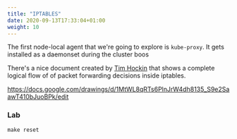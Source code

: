 ```yaml
---
title: "IPTABLES"
date: 2020-09-13T17:33:04+01:00
weight: 10
---
```


The first node-local agent that we're going to explore is `kube-proxy`. It gets installed as a daemonset during the cluster boos

There's a nice document created by [Tim Hockin](https://twitter.com/thockin) that shows a complete logical flow of of packet forwarding decisions inside iptables.

https://docs.google.com/drawings/d/1MtWL8qRTs6PlnJrW4dh8135_S9e2SaawT410bJuoBPk/edit




### Lab

```
make reset
```


```

```

